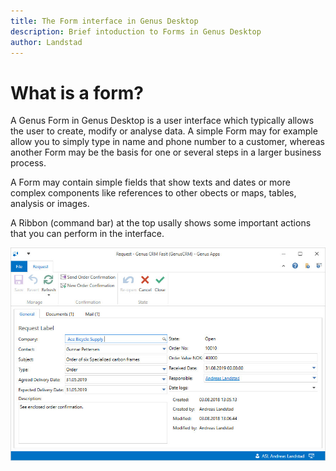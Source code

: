 ```yaml
---
title: The Form interface in Genus Desktop
description: Brief intoduction to Forms in Genus Desktop
author: Landstad
---
```


# What is a form?

A Genus Form in Genus Desktop is a user interface which typically allows the user to create, modify or analyse data. A simple Form may for example allow you to simply type in name and phone number to a customer, whereas another Form may be the basis for one or several steps in a larger business process.

A Form may contain simple fields that show texts and dates or more complex components like references to other obects or maps, tables, analysis or images.

A Ribbon (command bar) at the top usally shows some important actions that you can perform in the interface.

![form.jpg](media/form.jpg)
